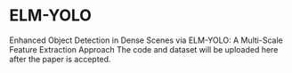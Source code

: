 # ELM-YOLO
Enhanced Object Detection in Dense Scenes via ELM-YOLO: A Multi-Scale Feature Extraction Approach
The code and dataset will be uploaded here after the paper is accepted.
